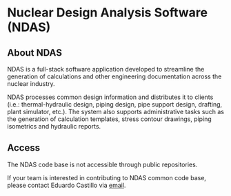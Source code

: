 # Nuclear Design Analysis Software (NDAS)

## About NDAS

NDAS is a full-stack software application developed to streamline the generation of calculations and other engineering documentation across the nuclear industry.

NDAS processes common design information and distributes it to clients (i.e.: thermal-hydraulic design, piping design, pipe support design, drafting, plant simulator, etc.). The system also supports administrative tasks such as the generation of calculation templates, stress contour drawings, piping isometrics and hydraulic reports.

## Access

The NDAS code base is not accessible through public repositories. 

If your team is interested in contributing to NDAS common code base, please contact Eduardo Castillo via [email](mailto:ec833@cornell.edu).

